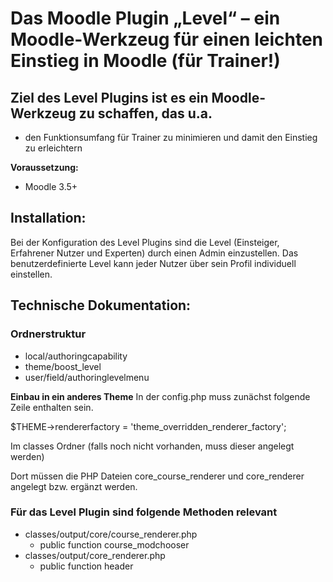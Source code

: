 # Das Moodle Plugin „Level“ – ein Moodle-Werkzeug für einen leichten Einstieg in Moodle (für Trainer!)

## Ziel des Level Plugins ist es ein Moodle-Werkzeug zu schaffen, das u.a.
* den Funktionsumfang für Trainer zu minimieren und damit den Einstieg zu erleichtern

**Voraussetzung:**
* Moodle 3.5+                             

## Installation:

Bei der Konfiguration des Level Plugins sind die Level (Einsteiger, Erfahrener Nutzer und Experten) durch einen Admin einzustellen.
Das benutzerdefinierte Level kann jeder Nutzer über sein Profil individuell einstellen.

## Technische Dokumentation:
### Ordnerstruktur
* local/authoringcapability
* theme/boost_level
* user/field/authoringlevelmenu

**Einbau in ein anderes Theme**
In der config.php muss zunächst folgende Zeile enthalten sein.

$THEME->rendererfactory = 'theme_overridden_renderer_factory';

Im classes Ordner (falls noch nicht vorhanden, muss dieser angelegt werden)

Dort müssen die PHP Dateien core_course_renderer und core_renderer angelegt bzw. ergänzt werden.

### Für das Level Plugin sind folgende Methoden relevant

* classes/output/core/course_renderer.php
  * public function course_modchooser
* classes/output/core_renderer.php
  * public function header

